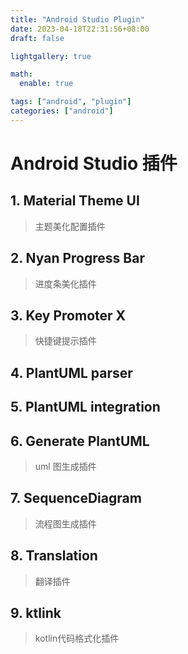 ```yaml
---
title: "Android Studio Plugin"
date: 2023-04-18T22:31:56+08:00
draft: false

lightgallery: true

math:
  enable: true

tags: ["android", "plugin"]
categories: ["android"]
---
```


# Android Studio 插件

## 1. Material Theme UI
>主题美化配置插件

## 2. Nyan Progress Bar
>进度条美化插件

## 3. Key Promoter X
>快捷键提示插件

## 4. PlantUML parser
## 5. PlantUML integration
## 6. Generate PlantUML
>uml 图生成插件

## 7. SequenceDiagram
>流程图生成插件

## 8. Translation
>翻译插件
>
## 9. ktlink
>kotlin代码格式化插件


